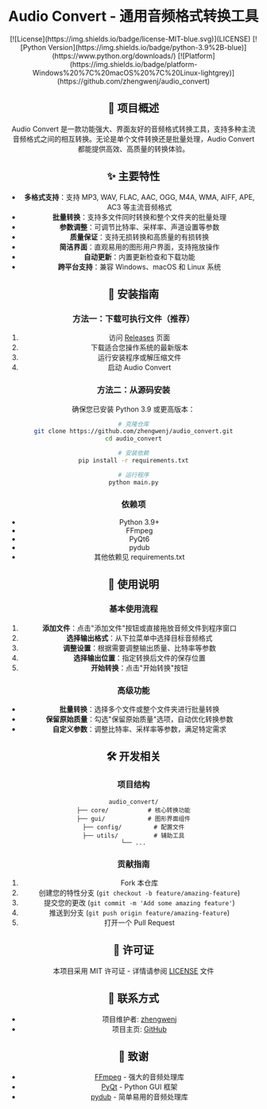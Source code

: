 # Audio Convert - 通用音频格式转换工具

<div align="center">
[![License](https://img.shields.io/badge/license-MIT-blue.svg)](LICENSE)
[![Python Version](https://img.shields.io/badge/python-3.9%2B-blue)](https://www.python.org/downloads/)
[![Platform](https://img.shields.io/badge/platform-Windows%20%7C%20macOS%20%7C%20Linux-lightgrey)](https://github.com/zhengwenj/audio_convert)

## 📝 项目概述

Audio Convert 是一款功能强大、界面友好的音频格式转换工具，支持多种主流音频格式之间的相互转换。无论是单个文件转换还是批量处理，Audio Convert 都能提供高效、高质量的转换体验。

## ✨ 主要特性

- **多格式支持**：支持 MP3, WAV, FLAC, AAC, OGG, M4A, WMA, AIFF, APE, AC3 等主流音频格式
- **批量转换**：支持多文件同时转换和整个文件夹的批量处理
- **参数调整**：可调节比特率、采样率、声道设置等参数
- **质量保证**：支持无损转换和高质量的有损转换
- **简洁界面**：直观易用的图形用户界面，支持拖放操作
- **自动更新**：内置更新检查和下载功能
- **跨平台支持**：兼容 Windows、macOS 和 Linux 系统

## 🔧 安装指南

### 方法一：下载可执行文件（推荐）

1. 访问 [Releases](https://github.com/zhengwenj/audio_convert/releases) 页面
2. 下载适合您操作系统的最新版本
3. 运行安装程序或解压缩文件
4. 启动 Audio Convert

### 方法二：从源码安装

确保您已安装 Python 3.9 或更高版本：

```bash
# 克隆仓库
git clone https://github.com/zhengwenj/audio_convert.git
cd audio_convert

# 安装依赖
pip install -r requirements.txt

# 运行程序
python main.py
```

### 依赖项

- Python 3.9+
- FFmpeg
- PyQt6
- pydub
- 其他依赖见 requirements.txt

## 📖 使用说明

### 基本使用流程

1. **添加文件**：点击"添加文件"按钮或直接拖放音频文件到程序窗口
2. **选择输出格式**：从下拉菜单中选择目标音频格式
3. **调整设置**：根据需要调整输出质量、比特率等参数
4. **选择输出位置**：指定转换后文件的保存位置
5. **开始转换**：点击"开始转换"按钮

### 高级功能

- **批量转换**：选择多个文件或整个文件夹进行批量转换
- **保留原始质量**：勾选"保留原始质量"选项，自动优化转换参数
- **自定义参数**：调整比特率、采样率等参数，满足特定需求

## 🛠️ 开发相关

### 项目结构

```
audio_convert/
├── core/           # 核心转换功能
├── gui/            # 图形界面组件
├── config/         # 配置文件
├── utils/          # 辅助工具
└── ...
```

### 贡献指南

1. Fork 本仓库
2. 创建您的特性分支 (`git checkout -b feature/amazing-feature`)
3. 提交您的更改 (`git commit -m 'Add some amazing feature'`)
4. 推送到分支 (`git push origin feature/amazing-feature`)
5. 打开一个 Pull Request

## 📄 许可证

本项目采用 MIT 许可证 - 详情请参阅 [LICENSE](LICENSE) 文件

## 👥 联系方式

- 项目维护者: [zhengwenj](mailto:jun.zw@aliyun.com)
- 项目主页: [GitHub](https://github.com/zhengwenj/audio_convert)

## 🙏 致谢

- [FFmpeg](https://ffmpeg.org/) - 强大的音频处理库
- [PyQt](https://www.riverbankcomputing.com/software/pyqt/) - Python GUI 框架
- [pydub](https://github.com/jiaaro/pydub) - 简单易用的音频处理库 